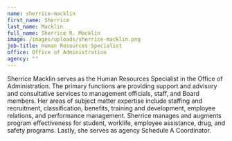 ```yaml
---
name: sherrice-macklin
first_name: Sherrice
last_name: Macklin
full_name: Sherrice R. Macklin
image: /images/uploads/sherrice-macklin.png
job-title: Human Resources Specialist
office: Office of Administration
agency: ""
---
```

Sherrice Macklin serves as the Human Resources Specialist in the Office of Administration. The primary functions are providing support and advisory and consultative services to management officials, staff, and Board members. Her areas of subject matter expertise include staffing and recruitment, classification, benefits, training and development, employee relations, and performance management. Sherrice manages and augments program effectiveness for student, worklife, employee assistance, drug, and safety programs. Lastly, she serves as agency Schedule A Coordinator.
